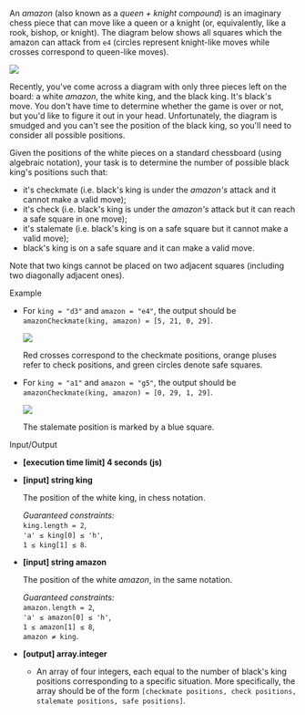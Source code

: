 
An  _amazon_  (also known as a  _queen + knight compound_) is an imaginary chess piece that can move like a queen or a knight (or, equivalently, like a rook, bishop, or knight). The diagram below shows all squares which the amazon can attack from  `e4`  (circles represent knight-like moves while crosses correspond to queen-like moves).

![](https://codesignal.s3.amazonaws.com/tasks/amazonCheckmate/img/amazon.png?_tm=1581990051096)

Recently, you've come across a diagram with only three pieces left on the board: a white  _amazon_, the white king, and the black king. It's black's move. You don't have time to determine whether the game is over or not, but you'd like to figure it out in your head. Unfortunately, the diagram is smudged and you can't see the position of the black king, so you'll need to consider all possible positions.

Given the positions of the white pieces on a standard chessboard (using algebraic notation), your task is to determine the number of possible black king's positions such that:

-   it's checkmate (i.e. black's king is under the  _amazon's_  attack and it cannot make a valid move);
-   it's check (i.e. black's king is under the  _amazon's_  attack but it can reach a safe square in one move);
-   it's stalemate (i.e. black's king is on a safe square but it cannot make a valid move);
-   black's king is on a safe square and it can make a valid move.

Note that two kings cannot be placed on two adjacent squares (including two diagonally adjacent ones).

Example

-   For  `king = "d3"`  and  `amazon = "e4"`, the output should be  
    `amazonCheckmate(king, amazon) = [5, 21, 0, 29]`.
    
    ![](https://codesignal.s3.amazonaws.com/tasks/amazonCheckmate/img/example1.png?_tm=1581990051311)
    
    Red crosses correspond to the checkmate positions, orange pluses refer to check positions, and green circles denote safe squares.
    
-   For  `king = "a1"`  and  `amazon = "g5"`, the output should be  
    `amazonCheckmate(king, amazon) = [0, 29, 1, 29]`.
    
    ![](https://codesignal.s3.amazonaws.com/tasks/amazonCheckmate/img/example2.png?_tm=1581990051565)
    
    The stalemate position is marked by a blue square.
    

Input/Output

-   **[execution time limit] 4 seconds (js)**
    
-   **[input] string king**
    
    The position of the white king, in  chess notation.
    
    _Guaranteed constraints:_  
    `king.length = 2`,  
    `'a' ≤ king[0] ≤ 'h'`,  
    `1 ≤ king[1] ≤ 8`.
    
-   **[input] string amazon**
    
    The position of the white  _amazon_, in the same notation.
    
    _Guaranteed constraints:_  
    `amazon.length = 2`,  
    `'a' ≤ amazon[0] ≤ 'h'`,  
    `1 ≤ amazon[1] ≤ 8`,  
    `amazon ≠ king`.
    
-   **[output] array.integer**
    
    -   An array of four integers, each equal to the number of black's king positions corresponding to a specific situation. More specifically, the array should be of the form  `[checkmate positions, check positions, stalemate positions, safe positions]`.